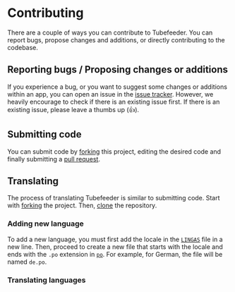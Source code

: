 # Contributing

There are a couple of ways you can contribute to Tubefeeder. You can report bugs, propose changes and additions, or directly contributing to the codebase.

## Reporting bugs / Proposing changes or additions

If you experience a bug, or you want to suggest some changes or additions within an app, you can open an issue in the [issue tracker](https://github.com/Tubefeeder/Tubefeeder/issues). However, we heavily encourage to check if there is an existing issue first. If there is an existing issue, please leave a thumbs up (👍).

## Submitting code

You can submit code by [forking](https://docs.github.com/en/pull-requests/collaborating-with-pull-requests/working-with-forks/about-forks) this project, editing the desired code and finally submitting a [pull request](https://docs.github.com/en/pull-requests/collaborating-with-pull-requests/proposing-changes-to-your-work-with-pull-requests/creating-a-pull-request).

## Translating

The process of translating Tubefeeder is similar to submitting code. Start with [forking](https://docs.github.com/en/pull-requests/collaborating-with-pull-requests/working-with-forks/about-forks) the project. Then, [clone](https://docs.github.com/en/repositories/creating-and-managing-repositories/cloning-a-repository) the repository.

### Adding new language

To add a new language, you must first add the locale in the [`LINGAS`](po/LINGAS) file in a new line. Then, proceed to create a new file that starts with the locale and ends with the `.po` extension in [`po`](po). For example, for German, the file will be named `de.po`.

### Translating languages



